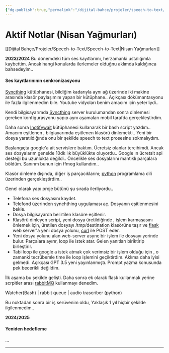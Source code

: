 ```yaml
---
{"dg-publish":true,"permalink":"/dijital-bahce/projeler/speech-to-text/speect-to-text-notlar/","title":"Aktif Notlar","tags":["notlar","tohum"],"noteIcon":"","created":"2025-03-19T23:46:19.899+03:00","updated":"2025-03-20T14:38:08.545+03:00"}
---
```



# Aktif Notlar (Nisan Yağmurları)

[[Dijital Bahçe/Projeler/Speech-to-Text/Speech-to-Text\|Nisan Yağmurları]]

**2023/2024** 
Bu dönemdeki tüm ses kayıtlarımı, herzamanki ustalığımla kaybettim.
Ancak hangi konularda ilerlemeler olduğnu aklımda kaldığınca bahsedeyim..

#### Ses kayıtlarınının senkronizasyonu

[Syncthing](https://syncthing.net/) kütüphanesi, bildiğim kadarıyla aynı ağ üzerinde iki makine arasında klasör paylaşımını yapan bir kütüphane.. Açıkçası dökümantasyonu ile fazla ilgilenmedim bile. Youtube vidyoları benim amacım için yeterliydi..

Kendi bilgisayarımda  [Syncthing](https://syncthing.net/)  server kurulumandan sonra  dinlemesi gereken konfigurasyonu yapıp aynı aşamaları mobil tarafda gerçekleştirdim. 

Daha sonra [Inotifywait](https://linux.die.net/man/1/inotifywait) kütüphanesi kullanarak bir bash script yazdım.. 
Amacım eşitlenen , bilgiayarımda eşitlenen klasörü dinlemekti.. Yeni bir dosya yaratıldığında onu bir şekilde speech to text prosesine sokmalıydım. 

Başlangıçta google'a ait servislere baktım. Ücretsiz olanlar tercihimdi. Ancak ses dosyalarım genelde 10dk lık büyüklükte oluyordu.. 
Google ın ücretsit api desteği bu uzunlukta değildi.. 
Öncelikle ses dosyalarını mantıklı parçalara böldüm. Sanırım bunun için ffmeg kullandım..

Klasör dinleme dışında, diğer iş parçacıklarını; [python](https://www.python.org/) programlama dili üzerinden gerçekleştirdim.. 

Genel olarak yapı proje bütünü şu sırada ilerliyordu.. 
- Telefona ses dosyasını kaydet.
- Telefond üzerinden synchthing uygulaması aç. Dosyanın eşitlenmesini bekle.
- Dosya bilgisayarda belirtilen klasöre eşitlenir.
- Klasörü dinleyen script, yeni dosya üretildiğinde , işlem karmaşasını önlemek için, üretilen dosyayı /tmp/destination klasörüne taşır ve [flask](https://flask.palletsprojects.com/en/stable/)  web server'a yeni dosya yolunu, 
  [curl](https://curl.se/) ile POST eder.
-  Yeni dosya yolunu alan web-server async bir işlem ile dosyayı yerinde bulur. Parçalara ayırır, loop ile istek atar. Gelen yanıtları biriktirip birleştirir.
- Tabi loop ile google a istek atmak çok verimsiz bir işlem olduğu için , o zamanki tecrübemle time ile loop işlemini geçiktirdim. Aklıma daha iyisi gelmedi. Açıkçası GPT 3.5 yeni yayınlanmıştı. Prompt yazma konusunda pek becerikli değildim.


İlk aşama bu şekilde gelişti. Daha sonra ek olarak flask kullanmak yerine scrpitler arası [rabbitMQ](https://www.rabbitmq.com/) kullanmayı denedim. 

Watcher(Bash) | rabbit queue | audio trascriber (python)

Bu noktadan sonra bir iş serüvenim oldu, Yaklaşık 1 yıl hiçbir şekilde ilgilenmedim..

**2024/2025** 
#### Yeniden hedefleme

...

---



